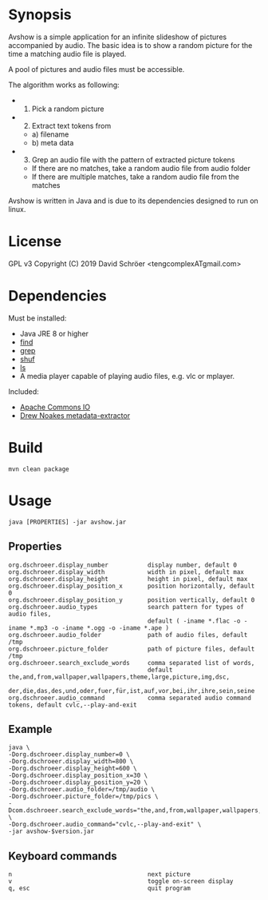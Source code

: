 # Synopsis
Avshow is a simple application for an infinite slideshow of pictures accompanied by audio.
The basic idea is to show a random picture for the time a matching audio file is played.

A pool of pictures and audio files must be accessible.

The algorithm works as following:
* 1) Pick a random picture
* 2) Extract text tokens from
    * a) filename
    * b) meta data
* 3) Grep an audio file with the pattern of extracted picture tokens
    * If there are no matches, take a random audio file from audio folder
    * If there are multiple matches, take a random audio file from the matches

Avshow is written in Java and is due to its dependencies designed to run on linux.

# License
GPL v3 Copyright (C) 2019  David Schröer <tengcomplexATgmail.com>

# Dependencies
Must be installed:
* Java JRE 8 or higher
* [find](https://www.gnu.org/software/findutils/)
* [grep](https://www.gnu.org/software/grep/)
* [shuf](https://www.gnu.org/software/coreutils/)
* [ls](https://www.gnu.org/software/coreutils/)
* A media player capable of playing audio files, e.g. vlc or mplayer.

Included:
* [Apache Commons IO](https://github.com/apache/commons-io)
* [Drew Noakes metadata-extractor](https://github.com/drewnoakes/metadata-extractor)

# Build
```
mvn clean package
```

# Usage
```
java [PROPERTIES] -jar avshow.jar
```

## Properties
```
org.dschroeer.display_number           display number, default 0
org.dschroeer.display_width            width in pixel, default max
org.dschroeer.display_height           height in pixel, default max
org.dschroeer.display_position_x       position horizontally, default 0
org.dschroeer.display_position_y       position vertically, default 0
org.dschroeer.audio_types              search pattern for types of audio files, 
                                       default ( -iname *.flac -o -iname *.mp3 -o -iname *.ogg -o -iname *.ape )
org.dschroeer.audio_folder             path of audio files, default /tmp
org.dschroeer.picture_folder           path of picture files, default /tmp
org.dschroeer.search_exclude_words     comma separated list of words,
                                       default the,and,from,wallpaper,wallpapers,theme,large,picture,img,dsc,
                                       der,die,das,des,und,oder,fuer,für,ist,auf,vor,bei,ihr,ihre,sein,seine
org.dschroeer.audio_command            comma separated audio command tokens, default cvlc,--play-and-exit
```

## Example
```
java \
-Dorg.dschroeer.display_number=0 \
-Dorg.dschroeer.display_width=800 \
-Dorg.dschroeer.display_height=600 \
-Dorg.dschroeer.display_position_x=30 \
-Dorg.dschroeer.display_position_y=20 \
-Dorg.dschroeer.audio_folder=/tmp/audio \
-Dorg.dschroeer.picture_folder=/tmp/pics \
-Dcom.dschroeer.search_exclude_words="the,and,from,wallpaper,wallpapers,theme,large,picture" \
-Dorg.dschroeer.audio_command="cvlc,--play-and-exit" \
-jar avshow-$version.jar
```

## Keyboard commands
```
n                                      next picture
v                                      toggle on-screen display
q, esc                                 quit program
```
